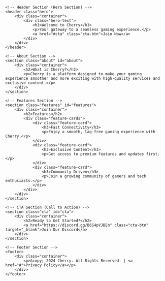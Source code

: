 <!DOCTYPE html>
<html lang="en">
<head>
    <meta charset="UTF-8">
    <meta name="viewport" content="width=device-width, initial-scale=1.0">
    <title>Cherry - Innovative Gaming Experience</title>
    <link href="https://fonts.googleapis.com/css2?family=Roboto:wght@400;700&display=swap" rel="stylesheet">
    <link rel="stylesheet" href="styles.css">
</head>
<body>

    <!-- Header Section (Hero Section) -->
    <header class="hero">
        <div class="container">
            <div class="hero-text">
                <h1>Welcome to Cherry</h1>
                <p>Your gateway to a seamless gaming experience.</p>
                <a href="#cta" class="cta-btn">Join Now</a>
            </div>
        </div>
    </header>

    <!-- About Section -->
    <section class="about" id="about">
        <div class="container">
            <h2>What is Cherry?</h2>
            <p>Cherry is a platform designed to make your gaming experience smoother and more exciting with high-quality services and exclusive content.</p>
        </div>
    </section>

    <!-- Features Section -->
    <section class="features" id="features">
        <div class="container">
            <h2>Features</h2>
            <div class="feature-cards">
                <div class="feature-card">
                    <h3>Fast Connectivity</h3>
                    <p>Enjoy a smooth, lag-free gaming experience with Cherry.</p>
                </div>
                <div class="feature-card">
                    <h3>Exclusive Content</h3>
                    <p>Get access to premium features and updates first.</p>
                </div>
                <div class="feature-card">
                    <h3>Community Driven</h3>
                    <p>Join a growing community of gamers and tech enthusiasts.</p>
                </div>
            </div>
        </div>
    </section>

    <!-- CTA Section (Call to Action) -->
    <section class="cta" id="cta">
        <div class="container">
            <h2>Ready to Get Started?</h2>
            <a href="https://discord.gg/B6S4pVJBEn" class="cta-btn" target="_blank">Join Our Discord</a>
        </div>
    </section>

    <!-- Footer Section -->
    <footer>
        <div class="container">
            <p>&copy; 2024 Cherry. All Rights Reserved. | <a href="#">Privacy Policy</a></p>
        </div>
    </footer>

</body>
</html>
